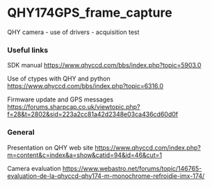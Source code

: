# QHY174GPS_frame_capture
QHY camera - use of drivers - acquisition test

### Useful links 

SDK manual
https://www.qhyccd.com/bbs/index.php?topic=5903.0

Use of ctypes with QHY and python
https://www.qhyccd.com/bbs/index.php?topic=6316.0

Firmware update and GPS messages
https://forums.sharpcap.co.uk/viewtopic.php?f=28&t=2802&sid=223a2cc81a42d2348e03ca436cd60d0f

### General

Presentation on QHY web site
https://www.qhyccd.com/index.php?m=content&c=index&a=show&catid=94&id=46&cut=1

Camera evaluation
https://www.webastro.net/forums/topic/146765-evaluation-de-la-qhyccd-qhy174-m-monochrome-refroidie-imx-174/

